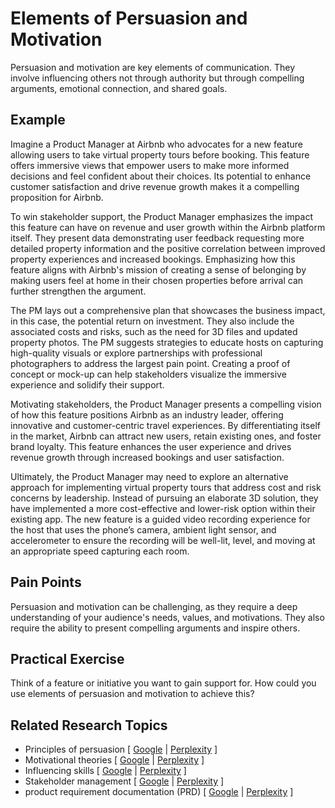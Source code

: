 # Elements of Persuasion and Motivation

Persuasion and motivation are key elements of communication. They involve influencing others not through authority but through compelling arguments, emotional connection, and shared goals.

## Example

Imagine a Product Manager at Airbnb who advocates for a new feature allowing users to take virtual property tours before booking. This feature offers immersive views that empower users to make more informed decisions and feel confident about their choices. Its potential to enhance customer satisfaction and drive revenue growth makes it a compelling proposition for Airbnb.

To win stakeholder support, the Product Manager emphasizes the impact this feature can have on revenue and user growth within the Airbnb platform itself. They present data demonstrating user feedback requesting more detailed property information and the positive correlation between improved property experiences and increased bookings. Emphasizing how this feature aligns with Airbnb's mission of creating a sense of belonging by making users feel at home in their chosen properties before arrival can further strengthen the argument.

The PM lays out a comprehensive plan that showcases the business impact, in this case, the potential return on investment. They also include the associated costs and risks, such as the need for 3D files and updated property photos. The PM suggests strategies to educate hosts on capturing high-quality visuals or explore partnerships with professional photographers to address the largest pain point. Creating a proof of concept or mock-up can help stakeholders visualize the immersive experience and solidify their support.

Motivating stakeholders, the Product Manager presents a compelling vision of how this feature positions Airbnb as an industry leader, offering innovative and customer-centric travel experiences. By differentiating itself in the market, Airbnb can attract new users, retain existing ones, and foster brand loyalty. This feature enhances the user experience and drives revenue growth through increased bookings and user satisfaction.

Ultimately, the Product Manager may need to explore an alternative approach for implementing virtual property tours that address cost and risk concerns by leadership. Instead of pursuing an elaborate 3D solution, they have implemented a more cost-effective and lower-risk option within their existing app. The new feature is a guided video recording experience for the host that uses the phone’s camera, ambient light sensor, and accelerometer to ensure the recording will be well-lit, level, and moving at an appropriate speed capturing each room.

## Pain Points

Persuasion and motivation can be challenging, as they require a deep understanding of your audience's needs, values, and motivations. They also require the ability to present compelling arguments and inspire others.

## Practical Exercise

Think of a feature or initiative you want to gain support for. How could you use elements of persuasion and motivation to achieve this?

## Related Research Topics

* Principles of persuasion \[ [Google](https://www.google.com/search?q=Principles%20of%20persuasion%20in%20product%20management) | [Perplexity](https://www.perplexity.ai/?q=Principles%20of%20persuasion%20in%20product%20management) ]
* Motivational theories \[ [Google](https://www.google.com/search?q=Motivational%20theories%20in%20product%20management) | [Perplexity](https://www.perplexity.ai/?q=Motivational%20theories%20in%20product%20management) ]
* Influencing skills \[ [Google](https://www.google.com/search?q=Influencing%20skills%20in%20product%20management) | [Perplexity](https://www.perplexity.ai/?q=Influencing%20skills%20in%20product%20management) ]
* Stakeholder management \[ [Google](https://www.google.com/search?q=Stakeholder%20management%20in%20product%20management) | [Perplexity](https://www.perplexity.ai/?q=Stakeholder%20management%20in%20product%20management) ]
* product requirement documentation (PRD) \[ [Google](https://www.google.com/search?q=product%20requirement%20documentation%20%28PRD%29%20in%20product%20management) | [Perplexity](https://www.perplexity.ai/?q=product%20requirement%20documentation%20%28PRD%29%20in%20product%20management) ]
